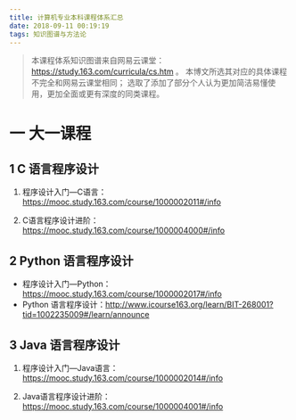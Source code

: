 ```yaml
---
title: 计算机专业本科课程体系汇总
date: 2018-09-11 00:19:19
tags: 知识图谱与方法论
---
```

> 本课程体系知识图谱来自网易云课堂：https://study.163.com/curricula/cs.htm 。
本博文所选其对应的具体课程不完全和网易云课堂相同；
选取了添加了部分个人认为更加简洁易懂使用，更加全面或更有深度的同类课程。

# 一 大一课程
## 1 C 语言程序设计
1. 程序设计入门—C语言：https://mooc.study.163.com/course/1000002011#/info

2. C语言程序设计进阶：https://mooc.study.163.com/course/1000004000#/info

## 2 Python 语言程序设计
- 程序设计入门—Python：https://mooc.study.163.com/course/1000002017#/info
- Python 语言程序设计：http://www.icourse163.org/learn/BIT-268001?tid=1002235009#/learn/announce

## 3 Java 语言程序设计
1. 程序设计入门—Java语言：https://mooc.study.163.com/course/1000002014#/info

2. Java语言程序设计进阶：https://mooc.study.163.com/course/1000004001#/info
